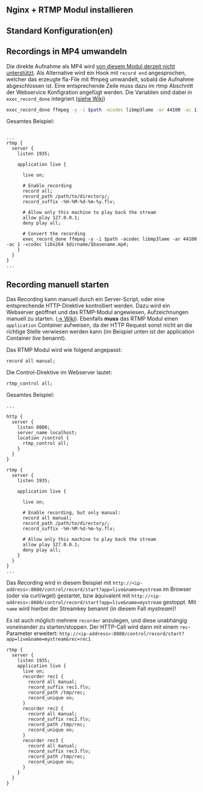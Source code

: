 ## Nginx + RTMP Modul installieren

## Standard Konfiguration(en)

## Recordings in MP4 umwandeln

Die direkte Aufnahme als MP4 wird [von diesem Modul derzeit nicht unterstützt](https://github.com/arut/nginx-rtmp-module/issues/957).
Als Alternative wird ein Hook mit `record end` angesprochen, welcher das erzeugte fla-File mit ffmpeg umwandelt, sobald die Aufnahme abgeschlossen ist.
Eine entsprechende Zeile muss dazu im rtmp Abschnitt der Webservice Konfigration angefügt werden. Die Variablen sind dabei in `exec_record_done` integriert ([siehe Wiki](https://github.com/arut/nginx-rtmp-module/wiki/Directives#exec_record_done))

```sh
exec_record_done ffmpeg -y -i $path -acodec libmp3lame -ar 44100 -ac 1 -vcodec libx264 $dirname/$basename.mp4;
```

Gesamtes Beispiel:
```

...
rtmp {
  server {
    listen 1935;

    application live {
      
      live on;

      # Enable recording
      record all; 
      record_path /path/to/directory/; 
      record_suffix -%H-%M-%d-%m-%y.flv;
      
      # Allow only this machine to play back the stream
      allow play 127.0.0.1;
      deny play all;

      # Convert the recording
      exec_record_done ffmpeg -y -i $path -acodec libmp3lame -ar 44100 -ac 1 -vcodec libx264 $dirname/$basename.mp4;
    }
  }
}
...

```

## Recording manuell starten

Das Recording kann manuell durch ein Server-Script, oder eine entsprechende HTTP-Direktive kontrolliert werden. Dazu wird ein Webserver geöffnet und das RTMP-Modul angewiesen, Aufzeichnungen manuell zu starten. ([-> Wiki](https://github.com/arut/nginx-rtmp-module/wiki/Control-module)). Ebenfalls **muss** das RTMP Modul einen `application` Container aufweisen, da der HTTP Request sonst nicht an die richtige Stelle verwiesen werden kann (im Beispiel unten ist der application Container _live_ benannt).

Das RTMP Modul wird wie folgend angepasst:
```
record all manual; 
```

Die Control-Direktive im Webserver lautet:
```
rtmp_control all; 
```


Gesamtes Beispiel:

```
...

http {
  server {
    listen 8080;
    server_name localhost;
    location /control {
      rtmp_control all;
    }
  }
}

rtmp {
  server {
    listen 1935;

    application live {
    
      live on;

      # Enable recording, but only manual:
      record all manual; 
      record_path /path/to/directory/; 
      record_suffix -%H-%M-%d-%m-%y.flv;
      
      # Allow only this machine to play back the stream
      allow play 127.0.0.1;
      deny play all;
    }
  }
}
...

```

Das Recording wird in diesem Beispiel mit `http://<ip-address>:8080/control/record/start?app=live&name=mystream` im Browser (oder via curl/wget) gestartet, bzw äquivalent mit `http://<ip-address>:8080/control/record/start?app=live&name=mystream` gestoppt. Mit `name` wird hierbei der Streamkey benannt (in diesem Fall _mystream_)!

Es ist auch möglich mehrere `recorder` anzulegen, und diese unabhängig voneinander zu starten/stoppen. Der HTTP-Call wird dann mit einem `rec`-Parameter erweitert: `http://<ip-address>:8080/control/record/start?app=live&name=mystream&rec=rec1`


```
rtmp {
  server {
    listen 1935;
    application live {
      live on;
      recorder rec1 {
        record all manual;
        record_suffix rec1.flv;
        record_path /tmp/rec;
        record_unique on;
      }
      recorder rec2 {
        record all manual;
        record_suffix rec2.flv;
        record_path /tmp/rec;
        record_unique on;
      }
      recorder rec3 {
        record all manual;
        record_suffix rec3.flv;
        record_path /tmp/rec;
        record_unique on;
      }
    }
  }
}
```

